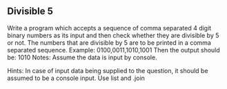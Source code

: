 ## Divisible 5

Write a program which accepts a sequence of comma separated 4 digit binary numbers as its input and then check whether
they are divisible by 5 or not. The numbers that are divisible by 5 are to be printed in a comma separated sequence.
Example:
0100,0011,1010,1001 Then the output should be:
1010 Notes: Assume the data is input by console.

Hints:
In case of input data being supplied to the question, it should be assumed to be a console input. Use list and .join
